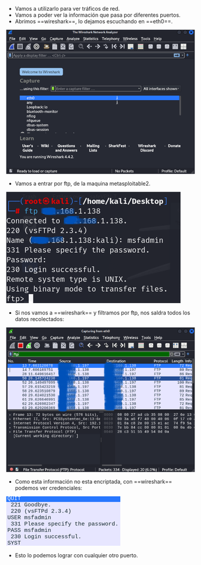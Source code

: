 - Vamos a utilizarlo para ver tráficos de red.
- Vamos a poder ver la información que pasa por diferentes puertos.
- Abrimos ==wireshark==, lo dejamos escuchando en ==eth0==.

![](../Imagenes/Pasted%20image%2020241220163632.png)

- Vamos a entrar por ftp, de la maquina metasploitable2.

![](../Imagenes/Pasted%20image%2020241220163943.png)

- Si nos vamos a ==wireshark== y filtramos por ftp, nos saldra todos los datos recolectados:

![](../Imagenes/Pasted%20image%2020241220164106.png)

- Como esta información no esta encriptada, con ==wireshark== podemos ver credenciales:

![](../Imagenes/Pasted%20image%2020241220164155.png)

 - Esto lo podemos lograr con cualquier otro puerto.
